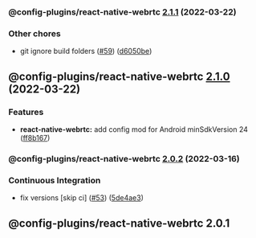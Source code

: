 ### @config-plugins/react-native-webrtc [2.1.1](https://github.com/expo/config-plugins/compare/@config-plugins/react-native-webrtc@2.1.0...@config-plugins/react-native-webrtc@2.1.1) (2022-03-22)


### Other chores

* git ignore build folders ([#59](https://github.com/expo/config-plugins/issues/59)) ([d6050be](https://github.com/expo/config-plugins/commit/d6050beb2a5c68dc59287c27ec388c2002ec7904))

## @config-plugins/react-native-webrtc [2.1.0](https://github.com/expo/config-plugins/compare/@config-plugins/react-native-webrtc@2.0.2...@config-plugins/react-native-webrtc@2.1.0) (2022-03-22)


### Features

* **react-native-webrtc:** add config mod for Android minSdkVersion 24 ([ff8b167](https://github.com/expo/config-plugins/commit/ff8b1677640a560ca98abd8a83f349b3a1ee9017))

### @config-plugins/react-native-webrtc [2.0.2](https://github.com/expo/config-plugins/compare/@config-plugins/react-native-webrtc@2.0.1...@config-plugins/react-native-webrtc@2.0.2) (2022-03-16)


### Continuous Integration

* fix versions [skip ci] ([#53](https://github.com/expo/config-plugins/issues/53)) ([5de4ae3](https://github.com/expo/config-plugins/commit/5de4ae3e6182c32b7aa24d70ccd23a11663bb089))

## @config-plugins/react-native-webrtc 2.0.1
